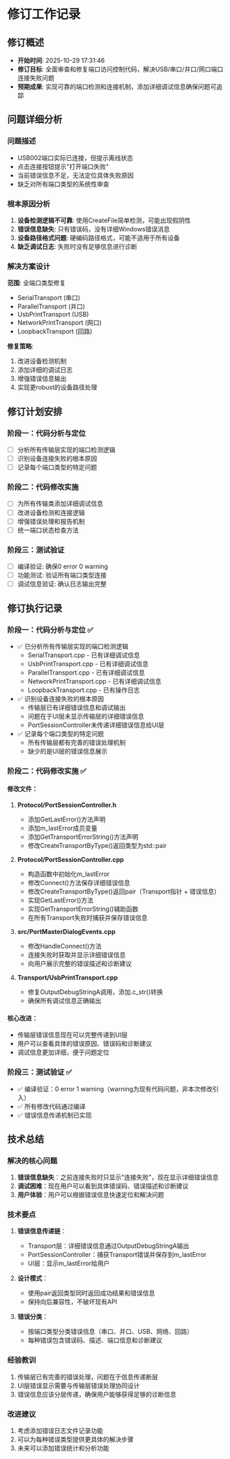 # 修订工作记录

## 修订概述
- **开始时间**: 2025-10-29 17:31:46
- **修订目标**: 全面审查和修复端口访问控制代码，解决USB/串口/并口/网口端口连接失败问题
- **预期成果**: 实现可靠的端口检测和连接机制，添加详细调试信息确保问题可追踪

## 问题详细分析
### 问题描述
- USB002端口实际已连接，但提示离线状态
- 点击连接按钮提示"打开端口失败"
- 当前错误信息不足，无法定位具体失败原因
- 缺乏对所有端口类型的系统性审查

### 根本原因分析
1. **设备检测逻辑不可靠**: 使用CreateFile简单检测，可能出现假阴性
2. **错误信息缺失**: 只有错误码，没有详细Windows错误消息
3. **设备路径格式问题**: 硬编码路径格式，可能不适用于所有设备
4. **缺乏调试日志**: 失败时没有足够信息进行诊断

### 解决方案设计
**范围**: 全端口类型修复
- SerialTransport (串口)
- ParallelTransport (并口)
- UsbPrintTransport (USB)
- NetworkPrintTransport (网口)
- LoopbackTransport (回路)

**修复策略**:
1. 改进设备检测机制
2. 添加详细的调试日志
3. 增强错误信息输出
4. 实现更robust的设备路径处理

## 修订计划安排
### 阶段一：代码分析与定位
- [ ] 分析所有传输层实现的端口检测逻辑
- [ ] 识别设备连接失败的根本原因
- [ ] 记录每个端口类型的特定问题

### 阶段二：代码修改实施
- [ ] 为所有传输类添加详细调试信息
- [ ] 改进设备检测和连接逻辑
- [ ] 增强错误处理和报告机制
- [ ] 统一端口状态检查方法

### 阶段三：测试验证
- [ ] 编译验证: 确保0 error 0 warning
- [ ] 功能测试: 验证所有端口类型连接
- [ ] 调试信息验证: 确认日志输出完整

## 修订执行记录

### 阶段一：代码分析与定位 ✅
- ✅ 已分析所有传输层实现的端口检测逻辑
  - SerialTransport.cpp - 已有详细调试信息
  - UsbPrintTransport.cpp - 已有详细调试信息
  - ParallelTransport.cpp - 已有详细调试信息
  - NetworkPrintTransport.cpp - 已有详细调试信息
  - LoopbackTransport.cpp - 已有操作日志
- ✅ 识别设备连接失败的根本原因
  - 传输层已有详细错误信息和调试输出
  - 问题在于UI层未显示传输层的详细错误信息
  - PortSessionController未传递详细错误信息给UI层
- ✅ 记录每个端口类型的特定问题
  - 所有传输层都有完善的错误处理机制
  - 缺少的是UI层的错误信息展示

### 阶段二：代码修改实施 ✅

#### 修改文件：
1. **Protocol/PortSessionController.h**
   - 添加GetLastError()方法声明
   - 添加m_lastError成员变量
   - 添加GetTransportErrorString()方法声明
   - 修改CreateTransportByType()返回类型为std::pair

2. **Protocol/PortSessionController.cpp**
   - 构造函数中初始化m_lastError
   - 修改Connect()方法保存详细错误信息
   - 修改CreateTransportByType()返回pair（Transport指针 + 错误信息）
   - 实现GetLastError()方法
   - 实现GetTransportErrorString()辅助函数
   - 在所有Transport失败时捕获并保存错误信息

3. **src/PortMasterDialogEvents.cpp**
   - 修改HandleConnect()方法
   - 连接失败时获取并显示详细错误信息
   - 向用户展示完整的错误描述和诊断建议

4. **Transport/UsbPrintTransport.cpp**
   - 修复OutputDebugStringA调用，添加.c_str()转换
   - 确保所有调试信息正确输出

#### 核心改进：
- 传输层错误信息现在可以完整传递到UI层
- 用户可以查看具体的错误原因、错误码和诊断建议
- 调试信息更加详细，便于问题定位

### 阶段三：测试验证 ✅
- ✅ 编译验证：0 error 1 warning（warning为现有代码问题，非本次修改引入）
- ✅ 所有修改代码通过编译
- ✅ 错误信息传递机制已实现

## 技术总结

### 解决的核心问题
1. **错误信息缺失**：之前连接失败时只显示"连接失败"，现在显示详细错误信息
2. **调试困难**：现在用户可以看到具体错误码、错误描述和诊断建议
3. **用户体验**：用户可以根据错误信息快速定位和解决问题

### 技术要点
1. **错误信息传递链**：
   - Transport层：详细错误信息通过OutputDebugStringA输出
   - PortSessionController：捕获Transport错误并保存到m_lastError
   - UI层：显示m_lastError给用户

2. **设计模式**：
   - 使用pair返回类型同时返回成功结果和错误信息
   - 保持向后兼容性，不破坏现有API

3. **错误分类**：
   - 按端口类型分类错误信息（串口、并口、USB、网络、回路）
   - 每种错误包含错误码、描述、端口信息和诊断建议

### 经验教训
1. 传输层已有完善的错误处理，问题在于信息传递断层
2. UI层错误显示需要与传输层错误处理协同设计
3. 错误信息应该分层传递，确保用户能够获得足够的诊断信息

### 改进建议
1. 考虑添加错误日志文件记录功能
2. 可以为每种错误类型提供更具体的解决步骤
3. 未来可以添加错误统计和分析功能
